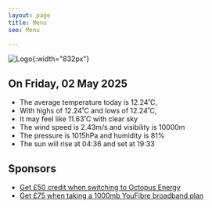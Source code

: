 ```yaml
---
layout: page
title: Menu
seo: Menu

---
```


![Logo](/images/logo.jpg){:width="832px"}

<!-- weather_marker starts -->
## On Friday, 02 May 2025

- The average temperature today is 12.24˚C,
- With highs of 12.24˚C and lows of 12.24˚C,
- It may feel like 11.63˚C with clear sky
- The wind speed is 2.43m/s and visibility is 10000m
- The pressure is 1015hPa and humidity is 81%
- The sun will rise at 04:36 and set at 19:33

<!-- weather_marker ends -->

## Sponsors

- [Get £50 credit when switching to Octopus Energy](https://bit.ly/3oD1nnS)
- [Get £75 when taking a 1000mb YouFibre broadband plan](https://aklam.io/91zWhU?)
